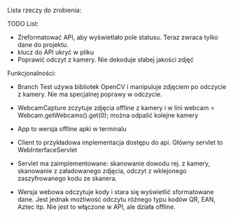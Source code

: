 Lista rzeczy do zrobienia:

TODO List:
- Zreformatować API, aby wyświetlało pole statusu. Teraz zwraca tylko dane do projektu.
- klucz do API ukryć w pliku
- Poprawić odczyt z kamery. Nie dekoduje słabej jakości zdjęć

Funkcjonalności:
- Branch Test używa bibliotek OpenCV i manipuluje zdjęciem po odczycie z kamery. Nie ma specjalnej poprawy w odczycie.
- WebcamCapture zczytuje zdjęcia offline z kamery i w lini webcam = Webcam.getWebcams().get(0); można odpalić kolejne kamery
- App to wersja offline apki w terminalu
- Client to przykładowa implementacja dostępu do api. Główny servlet to WebInterfaceServlet
- Servlet ma zaimplementowane: skanowanie dowodu rej. z kamery, skanowanie z załadowanego zdjęcia, odczyt z wklejonego zaszyfrowanego kodu ze skanera.

- Wersja webowa odczytuje kody i stara się wyświetlić sformatowane dane. Jest jednak możliwość odczytu różnego typu kodów QR, EAN, Aztec itp. Nie jest to włączone w API, ale działa offline.

